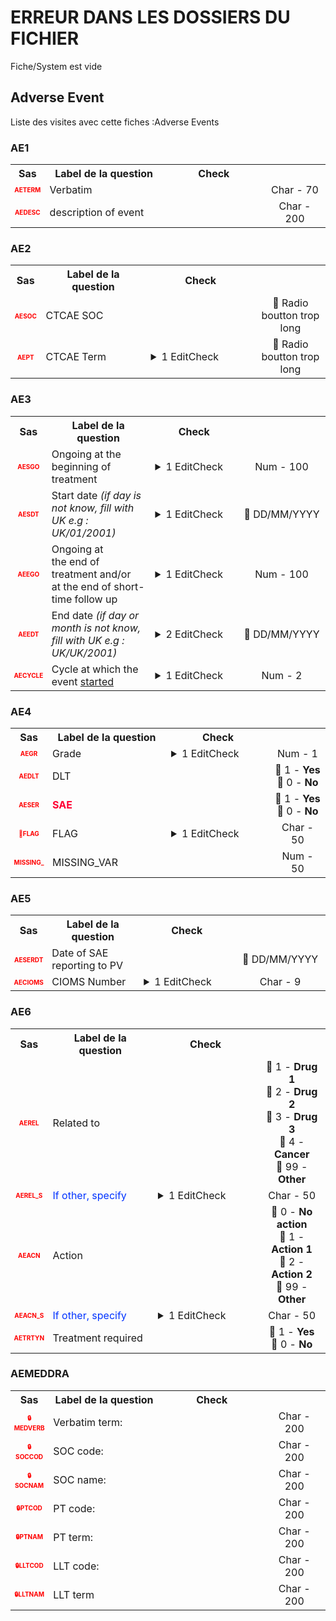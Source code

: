 # ERREUR DANS LES DOSSIERS DU FICHIER  
Fiche/System est vide
## Adverse Event 
Liste des visites avec cette fiches :Adverse Events 

### AE1 

<table style='width:100%;'>
<tr>
<th style='width:50px; text-align:center;'><strong>Sas</strong></th>
<th style='width:600px; text-align:center;'><strong>Label de la question </strong></th>
<th style='width:300px; text-align:center;'><strong>Check</strong></th>
<th style='width:300px; text-align:center;'><strongRéponses possibles</strong></th>
</tr>
<tr>
 <tr> 
<td style='width:50px; text-align:center; color:red; font-size: 10px;'> <b> AETERM </b></td> 
 <td style='width:600px; text-align:left;'> Verbatim</td>
 <td style='width:600px; text-align:left;'>   </td>
 <td style='width:300px; text-align:center;'> Char - 70 </td> 
 </tr>
 <tr> 
<td style='width:50px; text-align:center; color:red; font-size: 10px;'> <b> AEDESC </b></td> 
 <td style='width:600px; text-align:left;'> description of event</td>
 <td style='width:600px; text-align:left;'>   </td>
 <td style='width:300px; text-align:center;'> Char - 200 </td> 
 </tr>
</table>

### AE2 

<table style='width:100%;'>
<tr>
<th style='width:50px; text-align:center;'><strong>Sas</strong></th>
<th style='width:600px; text-align:center;'><strong>Label de la question </strong></th>
<th style='width:300px; text-align:center;'><strong>Check</strong></th>
<th style='width:300px; text-align:center;'><strongRéponses possibles</strong></th>
</tr>
<tr>
 <tr> 
<td style='width:50px; text-align:center; color:red; font-size: 10px;'> <b> AESOC </b></td> 
 <td style='width:600px; text-align:left;'> CTCAE SOC</td>
 <td style='width:600px; text-align:left;'>   </td>
 <td style='width:300px; text-align:center;'> 🔘 Radio boutton trop long </td> 
 </tr>
 <tr> 
<td style='width:50px; text-align:center; color:red; font-size: 10px;'> <b> AEPT </b></td> 
 <td style='width:600px; text-align:left;'> CTCAE Term</td>
 <td style='width:600px; text-align:left;'>  <details> <summary>1 EditCheck </summary><table><tr><td> Dynamic codelist filter:[Adverse Event.*][AE2.*][AEPT]</td> </tr><tr> <td> <pre><code class='javascript'>#Action Expression 
true; 
#data Expression 
if ([Adverse Event][AE2][AESOC] == 1) '1';
else if ([Adverse Event][AE2][AESOC] == 2) '2';
else if ([Adverse Event][AE2][AESOC] == 3) '3';
else if ([Adverse Event][AE2][AESOC] == 4) '4';
else if ([Adverse Event][AE2][AESOC] == 5) '5';
else if ([Adverse Event][AE2][AESOC] == 6) '6';
else if ([Adverse Event][AE2][AESOC] == 7) '7';
else if ([Adverse Event][AE2][AESOC] == 8) '8';
else if ([Adverse Event][AE2][AESOC] == 9) '9';
else if ([Adverse Event][AE2][AESOC] == 10) '10';
else if ([Adverse Event][AE2][AESOC] == 11) '11';
else if ([Adverse Event][AE2][AESOC] == 12) '12';
else if ([Adverse Event][AE2][AESOC] == 13) '13';
else if ([Adverse Event][AE2][AESOC] == 14) '14';
else if ([Adverse Event][AE2][AESOC] == 15) '15';
else if ([Adverse Event][AE2][AESOC] == 16) '16';
else if ([Adverse Event][AE2][AESOC] == 17) '17';
else if ([Adverse Event][AE2][AESOC] == 18) '18';
else if ([Adverse Event][AE2][AESOC] == 19) '19';
else if ([Adverse Event][AE2][AESOC] == 20) '20';
else if ([Adverse Event][AE2][AESOC] == 21) '21';
else if ([Adverse Event][AE2][AESOC] == 22) '22';
else if ([Adverse Event][AE2][AESOC] == 23) '23';
else if ([Adverse Event][AE2][AESOC] == 24) '24';
else if ([Adverse Event][AE2][AESOC] == 25) '25';
else if ([Adverse Event][AE2][AESOC] == 26) '26'; 
</code></pre> </td><td> </td> </tr></table></details> </td>
 <td style='width:300px; text-align:center;'> 🔘 Radio boutton trop long </td> 
 </tr>
</table>

### AE3 

<table style='width:100%;'>
<tr>
<th style='width:50px; text-align:center;'><strong>Sas</strong></th>
<th style='width:600px; text-align:center;'><strong>Label de la question </strong></th>
<th style='width:300px; text-align:center;'><strong>Check</strong></th>
<th style='width:300px; text-align:center;'><strongRéponses possibles</strong></th>
</tr>
<tr>
 <tr> 
<td style='width:50px; text-align:center; color:red; font-size: 10px;'> <b> AESGO </b></td> 
 <td style='width:600px; text-align:left;'> Ongoing  at the <br> beginning of treatment</td>
 <td style='width:600px; text-align:left;'>  <details> <summary>1 EditCheck </summary><table><tr><td> Enabled:[Adverse Event.*][AE3.*][AESGO]</td> </tr><tr> <td> <pre><code class='javascript'>#Action Expression 
isEmpty([Adverse Event][AE3][AESDT]); 
#data Expression 
 
</code></pre> </td><td> </td> </tr></table></details> </td>
 <td style='width:300px; text-align:center;'> Num - 100 </td> 
 </tr>
 <tr> 
<td style='width:50px; text-align:center; color:red; font-size: 10px;'> <b> AESDT </b></td> 
 <td style='width:600px; text-align:left;'> Start date <i>(if day is not know, fill with UK e.g : UK/01/2001)</i></td>
 <td style='width:600px; text-align:left;'>  <details> <summary>1 EditCheck </summary><table><tr><td> Enabled:[Adverse Event.*][AE3.*][AESDT]</td> </tr><tr> <td> <pre><code class='javascript'>#Action Expression 
[Adverse Event][AE3][AESGO] != '1'; 
#data Expression 
 
</code></pre> </td><td> </td> </tr></table></details> </td>
 <td style='width:300px; text-align:center;'> 📅 DD/MM/YYYY  </td> 
 </tr>
 <tr> 
<td style='width:50px; text-align:center; color:red; font-size: 10px;'> <b> AEEGO </b></td> 
 <td style='width:600px; text-align:left;'> Ongoing at <br>the end of treatment  and/or <br> at the end of short-time follow up</td>
 <td style='width:600px; text-align:left;'>  <details> <summary>1 EditCheck </summary><table><tr><td> Enabled:[Adverse Event.*][AE3.*][AEEGO]</td> </tr><tr> <td> <pre><code class='javascript'>#Action Expression 
isEmpty([Adverse Event][AE3][AEEDT]); 
#data Expression 
 
</code></pre> </td><td> </td> </tr></table></details> </td>
 <td style='width:300px; text-align:center;'> Num - 100 </td> 
 </tr>
 <tr> 
<td style='width:50px; text-align:center; color:red; font-size: 10px;'> <b> AEEDT </b></td> 
 <td style='width:600px; text-align:left;'> End date <i>(if day or month is not know, fill with UK e.g : UK/UK/2001)</i></td>
 <td style='width:600px; text-align:left;'>  <details> <summary>2 EditCheck </summary><table><tr><td> Valid:[Adverse Event.*][AE3.*][AEEDT]</td> </tr><tr> <td> <pre><code class='javascript'>#Action Expression 
isDate1LEDate2([Adverse Event][AE3][AESDT],[Adverse Event][AE3][AEEDT]); 
#data Expression 
 
</code></pre> </td><td> The toxicity end date has to be after the toxicity start date, please correct.</td> </tr><tr><td> Enabled:[Adverse Event.*][AE3.*][AEEDT]</td> </tr><tr> <td> <pre><code class='javascript'>#Action Expression 
[Adverse Event][AE3][AEEGO] != '1'; 
#data Expression 
 
</code></pre> </td><td> </td> </tr></table></details> </td>
 <td style='width:300px; text-align:center;'> 📅 DD/MM/YYYY  </td> 
 </tr>
 <tr> 
<td style='width:50px; text-align:center; color:red; font-size: 10px;'> <b> AECYCLE </b></td> 
 <td style='width:600px; text-align:left;'> Cycle at which the event <u>started</u></td>
 <td style='width:600px; text-align:left;'>  <details> <summary>1 EditCheck </summary><table><tr><td> Enabled:[Adverse Event.*][AE3.*][AECYCLE]</td> </tr><tr> <td> <pre><code class='javascript'>#Action Expression 
[Adverse Event][AE3][AESGO] != '1'; 
#data Expression 
 
</code></pre> </td><td> </td> </tr></table></details> </td>
 <td style='width:300px; text-align:center;'> Num - 2 </td> 
 </tr>
</table>

### AE4 

<table style='width:100%;'>
<tr>
<th style='width:50px; text-align:center;'><strong>Sas</strong></th>
<th style='width:600px; text-align:center;'><strong>Label de la question </strong></th>
<th style='width:300px; text-align:center;'><strong>Check</strong></th>
<th style='width:300px; text-align:center;'><strongRéponses possibles</strong></th>
</tr>
<tr>
 <tr> 
<td style='width:50px; text-align:center; color:red; font-size: 10px;'> <b> AEGR </b></td> 
 <td style='width:600px; text-align:left;'> Grade</td>
 <td style='width:600px; text-align:left;'>  <details> <summary>1 EditCheck </summary><table><tr><td> Valid:[AEGR]</td> </tr><tr> <td> <pre><code class='javascript'>#Action Expression 
[AEGR] > 0 && [AEGR] < 6; 
#data Expression 
 
</code></pre> </td><td> The grade should be between 1 and 5. Please correct.</td> </tr></table></details> </td>
 <td style='width:300px; text-align:center;'> Num - 1 </td> 
 </tr>
 <tr> 
<td style='width:50px; text-align:center; color:red; font-size: 10px;'> <b> AEDLT </b></td> 
 <td style='width:600px; text-align:left;'> DLT</td>
 <td style='width:600px; text-align:left;'>   </td>
 <td style='width:300px; text-align:center;'> 🔘 1 - <b>Yes</b> <br>🔘 0 - <b>No</b> <br> </td> 
 </tr>
 <tr> 
<td style='width:50px; text-align:center; color:red; font-size: 10px;'> <b> AESER </b></td> 
 <td style='width:600px; text-align:left;'> <b><font color="#ff0033">SAE</font></b></td>
 <td style='width:600px; text-align:left;'>   </td>
 <td style='width:300px; text-align:center;'> 🔘 1 - <b>Yes</b> <br>🔘 0 - <b>No</b> <br> </td> 
 </tr>
 <tr> 
<td style='width:50px; text-align:center; color:red; font-size: 10px;'> <b> 👻FLAG </b></td> 
 <td style='width:600px; text-align:left;'> FLAG</td>
 <td style='width:600px; text-align:left;'>  <details> <summary>1 EditCheck </summary><table><tr><td> DVC:[Adverse Event.*][AE4.*][FLAG]</td> </tr><tr> <td> <pre><code class='javascript'>#Action Expression 
true; 
#data Expression 
'1' 
</code></pre> </td><td> </td> </tr></table></details> </td>
 <td style='width:300px; text-align:center;'> Char - 50 </td> 
 </tr>
 <tr> 
<td style='width:50px; text-align:center; color:red; font-size: 10px;'> <b> MISSING_ </b></td> 
 <td style='width:600px; text-align:left;'> MISSING_VAR</td>
 <td style='width:600px; text-align:left;'>   </td>
 <td style='width:300px; text-align:center;'> Num - 50 </td> 
 </tr>
</table>

### AE5 

<table style='width:100%;'>
<tr>
<th style='width:50px; text-align:center;'><strong>Sas</strong></th>
<th style='width:600px; text-align:center;'><strong>Label de la question </strong></th>
<th style='width:300px; text-align:center;'><strong>Check</strong></th>
<th style='width:300px; text-align:center;'><strongRéponses possibles</strong></th>
</tr>
<tr>
 <tr> 
<td style='width:50px; text-align:center; color:red; font-size: 10px;'> <b> AESERDT </b></td> 
 <td style='width:600px; text-align:left;'> Date of SAE reporting to PV</td>
 <td style='width:600px; text-align:left;'>   </td>
 <td style='width:300px; text-align:center;'> 📅 DD/MM/YYYY  </td> 
 </tr>
 <tr> 
<td style='width:50px; text-align:center; color:red; font-size: 10px;'> <b> AECIOMS </b></td> 
 <td style='width:600px; text-align:left;'> CIOMS Number</td>
 <td style='width:600px; text-align:left;'>  <details> <summary>1 EditCheck </summary><table><tr><td> Valid:[AECIOMS]</td> </tr><tr> <td> <pre><code class='javascript'>#Action Expression 
var cioms = [AECIOMS];
var lg = cioms.length;

lg == 9 || lg == 0; 
#data Expression 
 
</code></pre> </td><td> The CIOMS number must contain 9 digits. Please correct.</td> </tr></table></details> </td>
 <td style='width:300px; text-align:center;'> Char - 9 </td> 
 </tr>
</table>

### AE6 

<table style='width:100%;'>
<tr>
<th style='width:50px; text-align:center;'><strong>Sas</strong></th>
<th style='width:600px; text-align:center;'><strong>Label de la question </strong></th>
<th style='width:300px; text-align:center;'><strong>Check</strong></th>
<th style='width:300px; text-align:center;'><strongRéponses possibles</strong></th>
</tr>
<tr>
 <tr> 
<td style='width:50px; text-align:center; color:red; font-size: 10px;'> <b> AEREL </b></td> 
 <td style='width:600px; text-align:left;'> Related to</td>
 <td style='width:600px; text-align:left;'>   </td>
 <td style='width:300px; text-align:center;'> 🔘 1 - <b>Drug 1</b> <br>🔘 2 - <b>Drug 2</b> <br>🔘 3 - <b>Drug 3</b> <br>🔘 4 - <b>Cancer</b> <br>🔘 99 - <b>Other</b> <br> </td> 
 </tr>
 <tr> 
<td style='width:50px; text-align:center; color:red; font-size: 10px;'> <b> AEREL_S </b></td> 
 <td style='width:600px; text-align:left;'> <font color="#0033ff">If other, specify</font></td>
 <td style='width:600px; text-align:left;'>  <details> <summary>1 EditCheck </summary><table><tr><td> 5:[Adverse Event.*][AE6.*][AEREL_S]</td> </tr><tr> <td> <pre><code class='javascript'>#Action Expression 
[Adverse Event][AE6][AEREL] == '99'; 
#data Expression 
 
</code></pre> </td><td> This item is required.</td> </tr></table></details> </td>
 <td style='width:300px; text-align:center;'> Char - 50 </td> 
 </tr>
 <tr> 
<td style='width:50px; text-align:center; color:red; font-size: 10px;'> <b> AEACN </b></td> 
 <td style='width:600px; text-align:left;'> Action</td>
 <td style='width:600px; text-align:left;'>   </td>
 <td style='width:300px; text-align:center;'> 🔘 0 - <b>No action</b> <br>🔘 1 - <b>Action 1</b> <br>🔘 2 - <b>Action 2</b> <br>🔘 99 - <b>Other</b> <br> </td> 
 </tr>
 <tr> 
<td style='width:50px; text-align:center; color:red; font-size: 10px;'> <b> AEACN_S </b></td> 
 <td style='width:600px; text-align:left;'> <font color="#0033ff">If other, specify</font></td>
 <td style='width:600px; text-align:left;'>  <details> <summary>1 EditCheck </summary><table><tr><td> 5:[Adverse Event.*][AE6.*][AEACN_S]</td> </tr><tr> <td> <pre><code class='javascript'>#Action Expression 
[Adverse Event][AE6][AEACN] == '99'; 
#data Expression 
 
</code></pre> </td><td> This item is required.</td> </tr></table></details> </td>
 <td style='width:300px; text-align:center;'> Char - 50 </td> 
 </tr>
 <tr> 
<td style='width:50px; text-align:center; color:red; font-size: 10px;'> <b> AETRTYN </b></td> 
 <td style='width:600px; text-align:left;'> Treatment required</td>
 <td style='width:600px; text-align:left;'>   </td>
 <td style='width:300px; text-align:center;'> 🔘 1 - <b>Yes</b> <br>🔘 0 - <b>No</b> <br> </td> 
 </tr>
</table>

### AEMEDDRA 

<table style='width:100%;'>
<tr>
<th style='width:50px; text-align:center;'><strong>Sas</strong></th>
<th style='width:600px; text-align:center;'><strong>Label de la question </strong></th>
<th style='width:300px; text-align:center;'><strong>Check</strong></th>
<th style='width:300px; text-align:center;'><strongRéponses possibles</strong></th>
</tr>
<tr>
 <tr> 
<td style='width:50px; text-align:center; color:red; font-size: 10px;'> <b> 🔒MEDVERB </b></td> 
 <td style='width:600px; text-align:left;'> Verbatim term:</td>
 <td style='width:600px; text-align:left;'>   </td>
 <td style='width:300px; text-align:center;'> Char - 200 </td> 
 </tr>
 <tr> 
<td style='width:50px; text-align:center; color:red; font-size: 10px;'> <b> 🔒SOCCOD </b></td> 
 <td style='width:600px; text-align:left;'> SOC code:</td>
 <td style='width:600px; text-align:left;'>   </td>
 <td style='width:300px; text-align:center;'> Char - 200 </td> 
 </tr>
 <tr> 
<td style='width:50px; text-align:center; color:red; font-size: 10px;'> <b> 🔒SOCNAM </b></td> 
 <td style='width:600px; text-align:left;'> SOC name:</td>
 <td style='width:600px; text-align:left;'>   </td>
 <td style='width:300px; text-align:center;'> Char - 200 </td> 
 </tr>
 <tr> 
<td style='width:50px; text-align:center; color:red; font-size: 10px;'> <b> 🔒PTCOD </b></td> 
 <td style='width:600px; text-align:left;'> PT code:</td>
 <td style='width:600px; text-align:left;'>   </td>
 <td style='width:300px; text-align:center;'> Char - 200 </td> 
 </tr>
 <tr> 
<td style='width:50px; text-align:center; color:red; font-size: 10px;'> <b> 🔒PTNAM </b></td> 
 <td style='width:600px; text-align:left;'> PT term:</td>
 <td style='width:600px; text-align:left;'>   </td>
 <td style='width:300px; text-align:center;'> Char - 200 </td> 
 </tr>
 <tr> 
<td style='width:50px; text-align:center; color:red; font-size: 10px;'> <b> 🔒LLTCOD </b></td> 
 <td style='width:600px; text-align:left;'> LLT code:</td>
 <td style='width:600px; text-align:left;'>   </td>
 <td style='width:300px; text-align:center;'> Char - 200 </td> 
 </tr>
 <tr> 
<td style='width:50px; text-align:center; color:red; font-size: 10px;'> <b> 🔒LLTNAM </b></td> 
 <td style='width:600px; text-align:left;'> LLT term</td>
 <td style='width:600px; text-align:left;'>   </td>
 <td style='width:300px; text-align:center;'> Char - 200 </td> 
 </tr>
</table>

